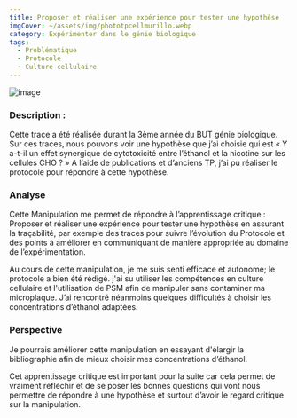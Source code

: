 ```yaml
---
title: Proposer et réaliser une expérience pour tester une hypothèse
imgCover: ~/assets/img/phototpcellmurillo.webp
category: Expérimenter dans le génie biologique
tags:
  - Problématique
  - Protocole
  - Culture cellulaire
---
```


![image](~/assets/img/phototpcellmurillo.webp)

### Description :

Cette trace a été réalisée durant la 3ème année du BUT génie biologique. Sur ces traces, nous pouvons voir une hypothèse que j’ai choisie qui est « Y a-t-il un effet synergique de cytotoxicité entre l’éthanol et la nicotine sur les cellules CHO ? » A l’aide de publications et d’anciens TP, j’ai pu réaliser le protocole pour répondre à cette hypothèse.

### Analyse

Cette Manipulation me permet de répondre à l’apprentissage critique : Proposer et réaliser une expérience pour tester une hypothèse en assurant la traçabilité, par exemple des traces pour suivre l’évolution du Protocole et des points à améliorer en communiquant de manière appropriée au domaine de l’expérimentation.

Au cours de cette manipulation, je me suis senti efficace et autonome; le protocole a bien été rédigé. j'ai su utiliser les compétences en culture cellulaire et l'utilisation de PSM afin de manipuler sans contaminer ma microplaque. J’ai rencontré néanmoins quelques difficultés à choisir les concentrations d’éthanol adaptées.

### Perspective

Je pourrais améliorer cette manipulation en essayant d'élargir la bibliographie afin de mieux choisir mes concentrations d’éthanol.

Cet apprentissage critique est important pour la suite car cela permet de vraiment réfléchir et de se poser les bonnes questions qui vont nous permettre de répondre à une hypothèse et surtout d’avoir le regard critique sur la manipulation.
